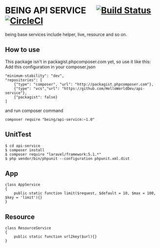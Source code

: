 # BEING API SERVICE &nbsp;&nbsp;&nbsp; [![Build Status](https://travis-ci.org/HelloWorldDev/api-service.svg?branch=master)](https://travis-ci.org/HelloWorldDev/api-service) &nbsp;&nbsp; [![CircleCI](https://circleci.com/gh/HelloWorldDev/api-service.svg?style=svg)](https://circleci.com/gh/HelloWorldDev/api-service)

being base services include helper, live, resource and so on.

## How to use

This package isn't in packagist.phpcomposer.com yet, so use it like this:
Add this configuration in your composer.json

```
"minimum-stability": "dev",
"repositories": [
    {"type": "composer", "url": "http://packagist.phpcomposer.com"},
    {"type": "vcs","url": "https://github.com/HelloWorldDev/api-service"},
    {"packagist": false}
]
```

and run composer command

```
composer require "being/api-service:~1.0"
```

## UnitTest

```
$ cd api-service
$ composer install
$ composer require "laravel/framework:5.1.*"
$ php vendor/bin/phpunit --configuration phpunit.xml.dist
```

## App

```
class AppService
{
    public static function limit($request, $default = 10, $max = 100, $key = 'limit'){}
}
```

## Resource

```
class ResourceService
{
    public static function url2key($url){}
}
```
